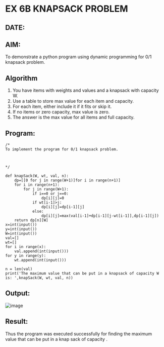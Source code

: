 # EX 6B KNAPSACK PROBLEM
## DATE:
## AIM:
To demonstrate a python program using dynamic programming for 0/1 knapsack problem.



## Algorithm
1. You have items with weights and values and a knapsack with capacity W.
2. Use a table to store max value for each item and capacity.
3. For each item, either include it if it fits or skip it.
4. If no items or zero capacity, max value is zero.
5. The answer is the max value for all items and full capacity.
## Program:
```
/*
To implement the program for 0/1 knapsack problem.



*/
```
```
def knapSack(W, wt, val, n):
    dp=[[0 for j in range(W+1)]for i in range(n+1)]
    for i in range(n+1):
        for j in range(W+1):
            if i==0 or j==0:
                dp[i][j]=0
            if wt[i-1]>j:
                dp[i][j]=dp[i-1][j]
            else:
                dp[i][j]=max(val[i-1]+dp[i-1][j-wt[i-1]],dp[i-1][j])
    return dp[n][W]
x=int(input())
y=int(input())
W=int(input())
val=[]
wt=[]
for i in range(x):
    val.append(int(input()))
for y in range(y):
    wt.append(int(input()))

n = len(val)
print('The maximum value that can be put in a knapsack of capacity W is: ',knapSack(W, wt, val, n))
```
## Output:
![image](https://github.com/user-attachments/assets/203e8304-306b-4a92-aba1-12c5a565a4d3)
## Result:
Thus the program was executed successfully for finding the maximum value that can be put in a knap sack of capacity .
